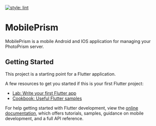 [![style: lint](https://img.shields.io/badge/style-lint-4BC0F5.svg)](https://pub.dev/packages/lint)

# MobilePrism

MobilePrism is a mobile Android and IOS application for managing your PhotoPrism server.

## Getting Started

This project is a starting point for a Flutter application.

A few resources to get you started if this is your first Flutter project:

- [Lab: Write your first Flutter app](https://docs.flutter.dev/get-started/codelab)
- [Cookbook: Useful Flutter samples](https://docs.flutter.dev/cookbook)

For help getting started with Flutter development, view the
[online documentation](https://docs.flutter.dev/), which offers tutorials,
samples, guidance on mobile development, and a full API reference.

